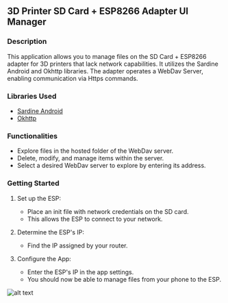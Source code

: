 ## 3D Printer SD Card + ESP8266 Adapter UI Manager

### Description
This application allows you to manage files on the SD Card + ESP8266 adapter for 3D printers that lack network capabilities. It utilizes the Sardine Android and Okhttp libraries. The adapter operates a WebDav Server, enabling communication via Https commands.

### Libraries Used
- [Sardine Android](https://github.com/thegrizzlylabs/sardine-android)
- [Okhttp](https://github.com/square/okhttp)

### Functionalities
- Explore files in the hosted folder of the WebDav server.
- Delete, modify, and manage items within the server.
- Select a desired WebDav server to explore by entering its address.

### Getting Started
1. Set up the ESP:
   - Place an init file with network credentials on the SD card.
   - This allows the ESP to connect to your network.

2. Determine the ESP's IP:
   - Find the IP assigned by your router.

3. Configure the App:
   - Enter the ESP's IP in the app settings.
   - You should now be able to manage files from your phone to the ESP.

![alt text](https://ae01.alicdn.com/kf/H5773544c7c91471da47bfd8dca20a4a9i.jpg)
